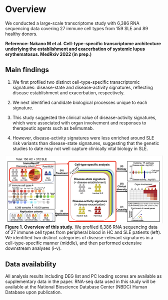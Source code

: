 # Overview
We conducted a large-scale transcriptome study with 6,386 RNA sequencing data covering 27 immune cell types from 159 SLE and 89 healthy donors.

**Reference: Nakano M et al. Cell-type-specific transcriptome architecture underlying the establishment and exacerbation of systemic lupus erythematosus. MedRxiv 2022 (in prep.)**

## Main findings
1. We first profiled two distinct cell-type-specific transcriptomic signatures: disease-state and disease-activity signatures, reflecting disease establishment and exacerbation, respectively.

2. We next identified candidate biological processes unique to each signature.

3. This study suggested the clinical value of disease-activity signatures, which were associated with organ involvement and responses to therapeutic agents such as belimumab.

4. However, disease-activity signatures were less enriched around SLE risk variants than disease-state signatures, suggesting that the genetic studies to date may not well capture clinically vital biology in SLE.

![image](./data/Fig1.png)
**Figure 1. Overview of this study.**
We profiled 6,386 RNA sequencing data of 27 immune cell types from peripheral blood in HC and SLE patients (left). We identified two distinct categories of disease-relevant signatures in a cell-type-specific manner (middle), and then performed extensive downstream analyses (i-v).

## Data availability
All analysis results including DEG list and PC loading scores are available as supplementary data in the paper. RNA-seq data used in this study will be available at the National Bioscience Database Center (NBDC) Human Database upon publication.



